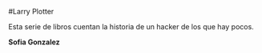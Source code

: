 #Larry Plotter

Esta serie de libros cuentan la historia de un hacker de los que hay pocos.

**Sofia Gonzalez**
